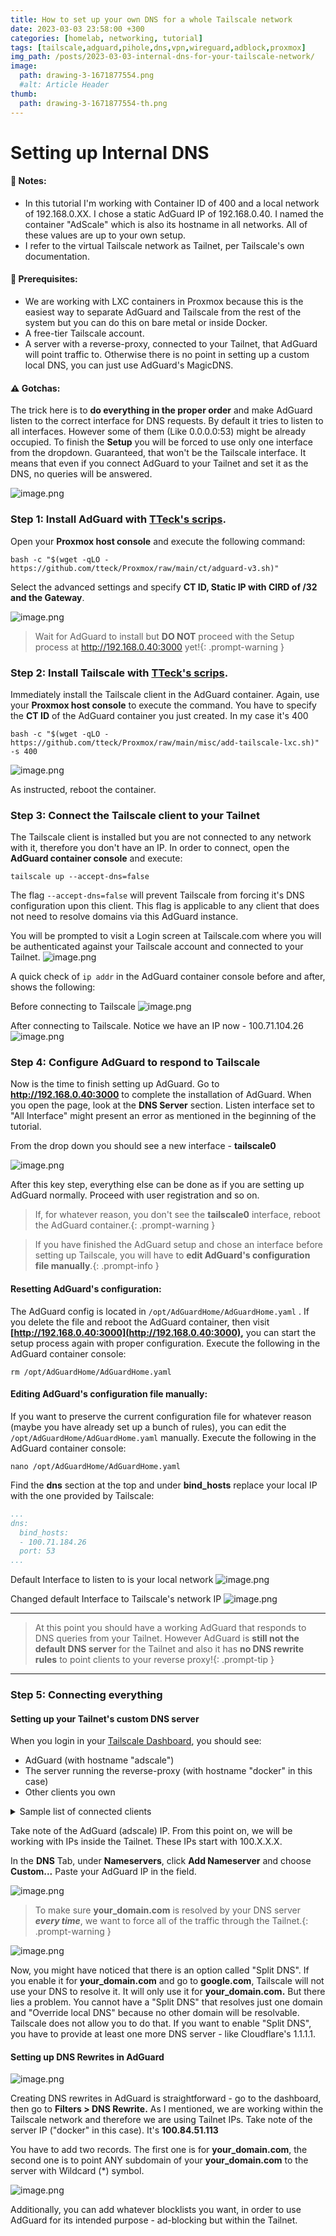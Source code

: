 ```yaml
---
title: How to set up your own DNS for a whole Tailscale network
date: 2023-03-03 23:58:00 +300
categories: [homelab, networking, tutorial]
tags: [tailscale,adguard,pihole,dns,vpn,wireguard,adblock,proxmox]
img_path: /posts/2023-03-03-internal-dns-for-your-tailscale-network/
image:
  path: drawing-3-1671877554.png
  #alt: Article Header
thumb:
  path: drawing-3-1671877554-th.png
---
```


# Setting up Internal DNS

#### 📝 Notes:

* In this tutorial I'm working with Container ID of 400 and a local network of 192.168.0.XX. I chose a static AdGuard IP of 192.168.0.40. I named the container "AdScale" which is also its hostname in all networks. All of these values are up to your own setup.
* I refer to the virtual Tailscale network as Tailnet, per Tailscale's own documentation.

#### 📃 Prerequisites:

* We are working with LXC containers in Proxmox because this is the easiest way to separate AdGuard and Tailscale from the rest of the system but you can do this on bare metal or inside Docker.
* A free-tier Tailscale account.
* A server with a reverse-proxy, connected to your Tailnet, that AdGuard will point traffic to. Otherwise there is no point in setting up a custom local DNS, you can just use AdGuard's MagicDNS.

#### ⚠️ Gotchas: 

The trick here is to **do everything in the proper order** and make AdGuard listen to the correct interface for DNS requests. By default it tries to listen to all interfaces. However some of them (Like 0.0.0.0:53) might be already occupied. To finish the **Setup** you will be forced to use only one interface from the dropdown. Guaranteed, that won't be the Tailscale interface. It means that even if you connect AdGuard to your Tailnet and set it as the DNS, no queries will be answered.

![image.png](u3Dimage.png)

### Step 1: Install AdGuard with [TTeck's scrips](https://github.com/tteck/Proxmox). 

Open your **Proxmox host console** and execute the following command:

```shell
bash -c "$(wget -qLO - https://github.com/tteck/Proxmox/raw/main/ct/adguard-v3.sh)"
```

Select the advanced settings and specify **CT ID, Static IP with CIRD of /32 and the Gateway**.

![image.png](Cknimage.png)

> Wait for AdGuard to install but **DO NOT** proceed with the Setup process at http://192.168.0.40:3000 yet!{: .prompt-warning }

### Step 2: Install Tailscale with [TTeck's scrips](https://github.com/tteck/Proxmox). 

Immediately install the Tailscale client in the AdGuard container. Again, use your **Proxmox host console** to execute the command. You have to specify the **CT ID** of the AdGuard container you just created. In my case it's 400

```shell
bash -c "$(wget -qLO - https://github.com/tteck/Proxmox/raw/main/misc/add-tailscale-lxc.sh)" -s 400
```

![image.png](eapimage.png)

As instructed, reboot the container.

### Step 3: Connect the Tailscale client to your Tailnet

The Tailscale client is installed but you are not connected to any network with it, therefore you don't have an IP. In order to connect, open the **AdGuard container console** and execute:

```shell
tailscale up --accept-dns=false
```

The flag `--accept-dns=false` will prevent Tailscale from forcing it's DNS configuration upon this client. This flag is applicable to any client that does not need to resolve domains via this AdGuard instance.

You will be prompted to visit a Login screen at Tailscale.com where you will be authenticated against your Tailscale account and connected to your Tailnet. 
![image.png](oyhimage.png)

A quick check of `ip addr` in the AdGuard container console before and after, shows the following:

Before connecting to Tailscale
![image.png](mWGimage.png)

After connecting to Tailscale. Notice we have an IP now - 100.71.104.26
![image.png](lMBimage.png)

### Step 4: Configure AdGuard to respond to Tailscale

Now is the time to finish setting up AdGuard. Go to **http://192.168.0.40:3000** to complete the installation of AdGuard. When you open the page, look at the **DNS Server** section. Listen interface set to "All Interface" might present an error as mentioned in the beginning of the tutorial.

From the drop down you should see a new interface - **tailscale0**

![image.png](r1Kimage.png)

After this key step, everything else can be done as if you are setting up AdGuard normally. Proceed with user registration and so on.

> If, for whatever reason, you don't see the **tailscale0** interface, reboot the AdGuard container.{: .prompt-warning }

> If you have finished the AdGuard setup and chose an interface before setting up Tailscale, you will have to **edit AdGuard's configuration file manually**.{: .prompt-info }

#### Resetting AdGuard's configuration:

The AdGuard config is located in `/opt/AdGuardHome/AdGuardHome.yaml` . If you delete the file and reboot the AdGuard container, then visit **[http://192.168.0.40:3000](http://192.168.0.40:3000),** you can start the setup process again with proper configuration. Execute the following in the AdGuard container console:

```shell
rm /opt/AdGuardHome/AdGuardHome.yaml
```

#### Editing AdGuard's configuration file manually:

If you want to preserve the current configuration file for whatever reason (maybe you have already set up a bunch of rules), you can edit the `/opt/AdGuardHome/AdGuardHome.yaml` manually. Execute the following in the AdGuard container console:

```shell
nano /opt/AdGuardHome/AdGuardHome.yaml
```

Find the **dns** section at the top and under **bind\_hosts** replace your local IP with the one provided by Tailscale:

```YAML
...
dns:
  bind_hosts:
  - 100.71.184.26
  port: 53
...
```

Default Interface to listen to is your local network
![image.png](nx1image.png)

Changed default Interface to Tailscale's network IP
![image.png](ZAximage.png)

---

> At this point you should have a working AdGuard that responds to DNS queries from your Tailnet. However AdGuard is **still not the default DNS server** for the Tailnet and also it has **no DNS rewrite rules** to point clients to your reverse proxy!{: .prompt-tip }

---

### Step 5: Connecting everything

#### Setting up your Tailnet's custom DNS server

When you login in your [Tailscale Dashboard](https://login.tailscale.com/admin/machines), you should see:

* AdGuard (with hostname "adscale")
* The server running the reverse-proxy (with hostname "docker" in this case)
* Other clients you own

<details id="bkmrk-sample-list-of-conne">

  <summary>Sample list of connected clients</summary>

  ![image.png](fchimage.png)

</details>

Take note of the AdGuard (adscale) IP. From this point on, we will be working with IPs inside the Tailnet. These IPs start with 100.X.X.X.

In the **DNS** Tab, under **Nameservers**, click **Add Nameserver** and choose **Custom...** Paste your AdGuard IP in the field.

![image.png](BUEimage.png)

> To make sure **your\_domain.com** is resolved by your DNS server _**every time**_, we want to force all of the traffic through the Tailnet.{: .prompt-warning }

![image.png](AR5image.png)

Now, you might have noticed that there is an option called "Split DNS". If you enable it for **your\_domain.com** and go to **google.com**, Tailscale will not use your DNS to resolve it. It will only use it for **your\_domain.com.** But there lies a problem. You cannot have a "Split DNS" that resolves just one domain and "Override local DNS" because no other domain will be resolvable. Tailscale does not allow you to do that. If you want to enable "Split DNS", you have to provide at least one more DNS server - like Cloudflare's 1.1.1.1.

#### Setting up DNS Rewrites in AdGuard

![image.png](141image.png)

Creating DNS rewrites in AdGuard is straightforward - go to the dashboard, then go to **Filters &gt; DNS Rewrite.** As I mentioned, we are working within the Tailscale network and therefore we are using Tailnet IPs. Take note of the server IP ("docker" in this case). It's **100.84.51.113**

You have to add two records. The first one is for **your\_domain.com**, the second one is to point ANY subdomain of your **your\_domain.com** to the server with Wildcard (\*) symbol.

![image.png](ft6image.png)

Additionally, you can add whatever blocklists you want, in order to use AdGuard for its intended purpose - ad-blocking but within the Tailnet.